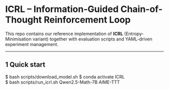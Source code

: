 # ICRL – Information-Guided Chain-of-Thought Reinforcement Loop

This repo contains our reference implementation of **ICRL** (Entropy-Minimisation variant) together with evaluation scripts and YAML-driven experiment management.

---

## 1  Quick start

$ bash scripts/download_model.sh
$ conda activate ICRL           
$ bash scripts/run_icrl.sh Qwen2.5-Math-7B AIME-TTT

